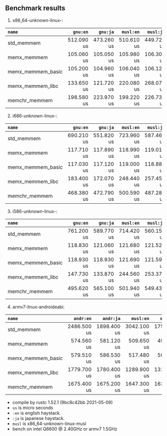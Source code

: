 ## Benchmark results

  1. x86_64-unknown-linux-:

|         `name`          |  `gnu:en`   |  `gnu:ja`   |  `musl:en`  |  `musl:ja`  |
|:------------------------|------------:|------------:|------------:|------------:|
| std_memmem              |  512.090 us |  473.260 us |  510.610 us |  449.720 us |
| memx_memmem             |  105.060 us |  105.050 us |  105.980 us |  106.300 us |
| memx_memmem_basic       |  105.200 us |  104.960 us |  106.040 us |  106.120 us |
| memx_memmem_libc        |  133.650 us |  121.720 us |  220.080 us |  268.070 us |
| memchr_memmem           |  198.580 us |  223.970 us |  199.220 us |  226.730 us |

  2. i686-unknown-linux-:

|         `name`          |  `gnu:en`   |  `gnu:ja`   |  `musl:en`  |  `musl:ja`  |
|:------------------------|------------:|------------:|------------:|------------:|
| std_memmem              |  690.210 us |  551.820 us |  723.960 us |  587.460 us |
| memx_memmem             |  117.710 us |  117.890 us |  118.990 us |  119.010 us |
| memx_memmem_basic       |  117.030 us |  117.120 us |  119.000 us |  118.880 us |
| memx_memmem_libc        |  183.400 us |  172.070 us |  248.440 us |  257.450 us |
| memchr_memmem           |  468.380 us |  472.790 us |  500.590 us |  487.280 us |

  3. i586-unknown-linux-:

|         `name`          |  `gnu:en`   |  `gnu:ja`   |  `musl:en`  |  `musl:ja`  |
|:------------------------|------------:|------------:|------------:|------------:|
| std_memmem              |  761.200 us |  589.770 us |  714.420 us |  560.150 us |
| memx_memmem             |  118.830 us |  121.060 us |  121.680 us |  121.520 us |
| memx_memmem_basic       |  118.930 us |  118.930 us |  121.690 us |  121.590 us |
| memx_memmem_libc        |  147.730 us |  133.870 us |  244.560 us |  253.370 us |
| memchr_memmem           |  495.620 us |  565.100 us |  501.940 us |  549.430 us |

  4. armv7-linux-androideabi:

|         `name`          |  `andr:en`  |  `andr:ja`  |  `musl:en`  |  `musl:ja`  |
|:------------------------|------------:|------------:|------------:|------------:|
| std_memmem              | 2486.500 us | 1898.400 us | 3042.100 us | 1751.400 us |
| memx_memmem             |  574.560 us |  581.120 us |  509.650 us |  493.640 us |
| memx_memmem_basic       |  579.510 us |  586.530 us |  517.480 us |  501.220 us |
| memx_memmem_libc        | 1779.700 us | 1780.400 us | 1289.900 us | 1316.800 us |
| memchr_memmem           | 1675.400 us | 1675.200 us | 1647.300 us | 1632.100 us |


- compile by rustc 1.52.1 (9bc8c42bb 2021-05-09)
- `us` is micro seconds
- `:en` is english haystack.
- `:ja` is japanese haystack.
- `musl` is x86_64-unknown-linux-musl
- bench on intel Q6600 @ 2.40GHz or armv7 1.5GHz
